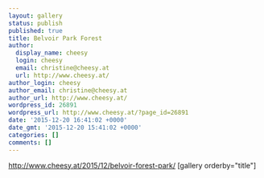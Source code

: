 ```yaml
---
layout: gallery
status: publish
published: true
title: Belvoir Park Forest
author:
  display_name: cheesy
  login: cheesy
  email: christine@cheesy.at
  url: http://www.cheesy.at/
author_login: cheesy
author_email: christine@cheesy.at
author_url: http://www.cheesy.at/
wordpress_id: 26891
wordpress_url: http://www.cheesy.at/?page_id=26891
date: '2015-12-20 16:41:02 +0000'
date_gmt: '2015-12-20 15:41:02 +0000'
categories: []
comments: []
---
```

http://www.cheesy.at/2015/12/belvoir-forest-park/
[gallery orderby="title"]
